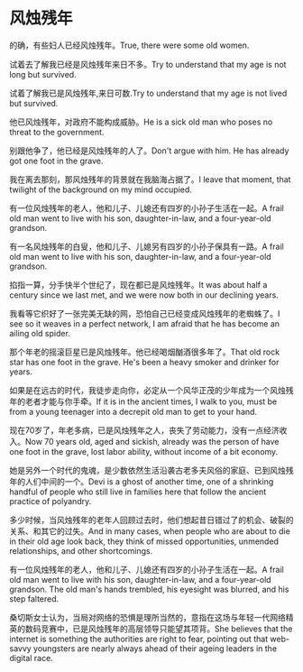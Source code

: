 # 风烛残年

<p><span class="chinese">的确，有些妇人已经风烛残年。</span><span class="english">True, there were some old women.</span></p>

<p><span class="chinese">试着去了解我已经是风烛残年来日不多。</span><span class="english">Try to understand that my age is not long but survived.</span></p>

<p><span class="chinese">试着了解我已是风烛残年,来日可数.</span><span class="english">Try to understand that my age is not lived but survived.</span></p>

<p><span class="chinese">他已风烛残年，对政府不能构成威胁。</span><span class="english">He is a sick old man who poses no threat to the government.</span></p>

<p><span class="chinese">别跟他争了，他已经是风烛残年的人了。</span><span class="english">Don't argue with him. He has already got one foot in the grave.</span></p>

<p><span class="chinese">我在离去那刻，那风烛残年的背景就在我脑海占据了。</span><span class="english">I leave that moment, that twilight of the background on my mind occupied.</span></p>

<p><span class="chinese">有一位风烛残年的老人，他和儿子、儿媳还有四岁的小孙子生活在一起。</span><span class="english">A frail old man went to live with his son, daughter-in-law, and a four-year-old grandson.</span></p>

<p><span class="chinese">有一名风烛残年的白叟，他和儿子、儿媳另有四岁的小孙子保具有一路。</span><span class="english">A frail old man went to live with his son, daughter-in-law, and a four-year-old grandson.</span></p>

<p><span class="chinese">掐指一算，分手快半个世纪了，现在都已是风烛残年。</span><span class="english">It was about half a century since we last met, and we were now both in our declining years.</span></p>

<p><span class="chinese">我看等它织好了一张完美无缺的网，恐怕自己已经变成风烛残年的老蜘蛛了。</span><span class="english">I see so it weaves in a perfect network, I am afraid that he has become an ailing old spider.</span></p>

<p><span class="chinese">那个年老的摇滚巨星已是风烛残年。他已经喝烟酗酒很多年了。</span><span class="english">That old rock star has one foot in the grave. He's been a heavy smoker and drinker for years.</span></p>

<p><span class="chinese">如果是在远古的时代，我徒步走向你，必定从一个风华正茂的少年成为一个风烛残年的老者才能与你手牵。</span><span class="english">If it is in the ancient times, I walk to you, must be from a young teenager into a decrepit old man to get to your hand.</span></p>

<p><span class="chinese">现在70岁了，年老多病，已是风烛残年之人，丧失了劳动能力，没有一点经济收入。</span><span class="english">Now 70 years old, aged and sickish, already was the person of have one foot in the grave, lost labor ability, without income of a bit economy.</span></p>

<p><span class="chinese">她是另外一个时代的鬼魂，是少数依然生活沿袭古老多夫风俗的家庭、已到风烛残年的人们中间的一个。</span><span class="english">Devi is a ghost of another time, one of a shrinking handful of people who still live in families here that follow the ancient practice of polyandry.</span></p>

<p><span class="chinese">多少时候，当风烛残年的老年人回顾过去时，他们想起昔日错过了的机会、破裂的关系、和其它的过失。</span><span class="english">And in many cases, when people who are about to die in their old age look back, they think of missed opportunities, unmended relationships, and other shortcomings.</span></p>

<p><span class="chinese">有一位风烛残年的老人，他和儿子、儿媳还有四岁的小孙子生活在一起。</span><span class="english">A frail old man went to live with his son, daughter-in-law, and a four-year-old grandson. The old man's hands trembled, his eyesight was blurred, and his step faltered.</span></p>

<p><span class="chinese">桑切斯女士认为，当局对网络的恐惧是理所当然的，意指在这场与年轻一代网络精英的数码竞赛中，已是风烛残年的高层领导只能望其项背。</span><span class="english">She believes that the internet is something the authorities are right to fear, pointing out that web-savvy youngsters are nearly always ahead of their ageing leaders in the digital race.</span></p>


